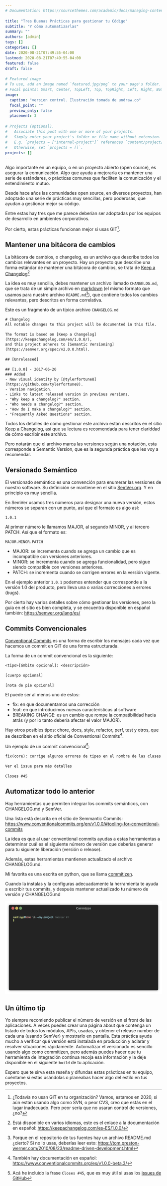 ```yaml
---
# Documentation: https://sourcethemes.com/academic/docs/managing-content/

title: "Tres Buenas Prácticas para gestionar tu Código"
subtitle: "Y cómo automatizarlas"
summary: ""
authors: [admin]
tags: []
categories: []
date: 2020-08-21T07:49:55-04:00
lastmod: 2020-08-21T07:49:55-04:00
featured: false
draft: false

# Featured image
# To use, add an image named `featured.jpg/png` to your page's folder.
# Focal points: Smart, Center, TopLeft, Top, TopRight, Left, Right, BottomLeft, Bottom, BottomRight.
image:
  caption: "version control. Ilustración tomada de undraw.co"
  focal_point: ""
  preview_only: false
  placement: 3

# Projects (optional).
#   Associate this post with one or more of your projects.
#   Simply enter your project's folder or file name without extension.
#   E.g. `projects = ["internal-project"]` references `content/project/deep-learning/index.md`.
#   Otherwise, set `projects = []`.
projects: []
---
```


Algo importante en un equipo, o en un proyecto abierto (open source), es asegurar la comunicación. Algo que ayuda a mejorarla es mantener una serie de estándares, o prácticas comunes que faciliten la comunicación y el entendimiento mutuo.

Desde hace años las comunidades open source, en diversos proyectos, han adoptado una serie de prácticas muy sencillas, pero poderosas, que ayudan a gestionar mejor su código. 

Entre estas hay tres que me parece  deberían ser adoptadas por los equipos de desarrollo en ambientes corporativos.

Por cierto, estas prácticas funcionan mejor si usas GIT[^1].

## Mantener una bitácora de cambios

La bitácora de cambios, o changelog, es un archivo que describe todos los cambios relevantes en un proyecto.
Hay un proyecto que describe una forma estándar de mantener una bitácora de cambios, se trata de  [Keep a Changelog](https://keepachangelog.com/en/1.0.0/)[^2]

La idea es muy sencilla, debes mantener un archivo llamado `CHANGELOG.md`, que se trata de un simple archivo en 
[markdown](https://en.wikipedia.org/wiki/Markdown) (el mismo formato que usamos para nuestro archivo `README.md`[^3]),
que contiene todos los cambios relevantes, pero descritos en forma correlativa.

Este es un fragmento de un típico archivo `CHANGELOG.md`


    # Changelog
    All notable changes to this project will be documented in this file.

    The format is based on [Keep a Changelog](https://keepachangelog.com/en/1.0.0/),
    and this project adheres to [Semantic Versioning](https://semver.org/spec/v2.0.0.html).

    ## [Unreleased]

    ## [1.0.0] - 2017-06-20
    ### Added
    - New visual identity by [@tylerfortune8](https://github.com/tylerfortune8).
    - Version navigation.
    - Links to latest released version in previous versions.
    - "Why keep a changelog?" section.
    - "Who needs a changelog?" section.
    - "How do I make a changelog?" section.
    - "Frequently Asked Questions" section.

Todos los detalles de cómo gestionar este archivo están descritos en el sitio [Keep a Changelog](https://keepachangelog.com/en/1.0.0/), 
así que su lectura es recomendada para tener clariddad de cómo escribir este archivo.

Pero notarán que el archivo marca las versiones según una notación, esta corresponde a Semantic Version, que es la segunda
práctica que les voy a recomendar.

## Versionado Semántico

El versionado semántico es una convención para enumerar las versiones de nuestro software. 
Su definición se mantiene en el sitio [SemVer.org](https://semver.org). Y en principio es muy sencilla.

En SemVer usamos tres números para designar una nueva versión, estos números se separan con un punto, así que el formato es
algo así:

    1.0.1

Al primer número le llamamos MAJOR, al segundo MINOR, y al tercero PATCH. Así que el formato es:

    MAJOR.MINOR.PATCH

- MAJOR: se incrementa cuando se agrega un cambio que es incompatible con versiones anteriores.
- MINOR: se incrementa cuando se agrega funcionalidad, pero sigue siendo compatible con versiones anteriores.
- PATCH: se incrementa cuando se corrigen errores en la versión vigente.

En el ejemplo anterior `1.0.1` podemos entender que corresponde a la versión 1.0 del producto, pero lleva una o varias correcciones
a errores (bugs).

Por cierto hay varios detalles sobre cómo gestionar las versiones, pero la guia en el sitio es bien completa, y se encuentra 
disponible en español también: https://semver.org/lang/es/

## Commits Convencionales

[Conventional Commits](https://www.conventionalcommits.org/) es una forma de escribir los mensajes cada vez que hacemos un commit en GIT de una forma estructurada.

La forma de un commit convencional es la siguiente:

    <tipo>[ámbito opcional]: <descripción>

    [cuerpo opcional]

    [nota de pie opcional]


El <tipo> puede ser al menos uno de estos:

- fix: en que documentamos una corrección
- feat: en que introducimos nuevas características al software
- BREAKING CHANGE: es un cambio que rompe la compatibilidad hacia atrás (y por lo tanto debería afectar el valor MAJOR).


Hay otros posibles tipos: chore, docs, style, refactor, perf, test y otros, que se describen en el sitio oficial de Conventional Commits[^4].

Un ejemplo de un commit convencional[^5]:

    fix(core): corrige algunos errores de tipeo en el nombre de las clases

    Ver el issue para más detalles

    Closes #45



## Automatizar todo lo anterior

Hay herramientas que permiten integrar los commits semánticos, con CHANGELOG.md y SemVer.

Una lista está descrita en el sitio de Semmantic Commits: https://www.conventionalcommits.org/en/v1.0.0/#tooling-for-conventional-commits

La idea es que al usar conventional commits ayudas a estas herramientas a determinar cuál es el siguiente número de versión 
que deberías generar para tu siguiente liberación (versión o release).

Además, estas herramientas mantienen actualizado el archivo CHANGELOG.md.

Mi favorita es una escrita en python, que se llama [commitizen](https://github.com/commitizen-tools/commitizen).

Cuando la instalas y la configuras adecuadamente la herramienta te ayuda a escribir tus commits, y después mantener
actualizado tu número de versión y CHANGELOG.md

![](commitizen.gif)

## Un último tip

Yo siempre recomiendo publicar el número de versión en el front de las aplicaciones. 
A veces puedes crear una página about que contenga un listado de todos los módulos, APIs, usadas, y obtener
el release number de cada una (usando SemVer) y mostrarlo en pantalla.
Esta práctica ayuda mucho a verificar qué versión está instalada en producción y aclarar y resolver
situaciones rápidamente. 
Automatizar el versionado es sencillo usando algo como commitizen, pero además puedes hacer que tu
herramienta de integración continua recoja esa información y la deje disponible en el siguiente `build`
de tu aplicación.

Espero que te sirva esta reseña y difundas estas prácticas en tu equipo, cuéntame si estás usándolas o planeabas 
hacer algo del estilo en tus proyectos.


[^1]: ¿Todavía no usan GIT en tu organización? Vamos, estamos en 2020, si aún están usando algo como SVN, o peor CVS, creo que estás en el lugar inadecuado. Pero peor sería que no usaran control de versiones, ¿no?

[^2]: Está disponible en varios idiomas, este es el enlace a la documentación en español: https://keepachangelog.com/es-ES/1.0.0/

[^3]: Porque en el repositorio de tus fuentes hay un archivo README.md ¿cierto? Si no lo usas, deberías leer esto: https://tom.preston-werner.com/2010/08/23/readme-driven-development.html


[^4]: También hay documentación en español: https://www.conventionalcommits.org/es/v1.0.0-beta.3/

[^5]: Acá he incluido la frase `Closes #45`, que es muy útil si usas los [issues de GitHub](https://guides.github.com/features/issues/)
